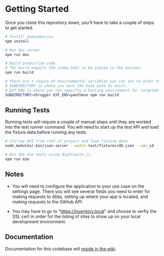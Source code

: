 # Getting Started

Once you clone this repository down, you'll have to take a couple of steps to get started.

```bash
# Install dependencies. 
npm install

# Run dev server. 
npm run dev

# Build production code.
# The build expects the index.html to be placed in the docroot.
npm run build

# There are a couple of environmental variables you can set to alter the build.
# SUBDIRECTORY is where you want the base path to exist.
# EXT_ENV is where you can specifiy a hosting environment for targeted configurations.
SUBDIRECTORY=shrugger EXT_ENV=pantheon npm run build 
```

## Running Tests 

Running tests will require a couple of manual steps until they are worked into the test runner command. You will need to start up the test API and load the fixture data before running any tests.

```bash
# Startup API from root of project and load fixture data.
node_modules/.bin/json-server --watch test/fixtures/db.json --id=_id --host=atlas.testing --middlewares test/atlas-middleware.js --routes test/routes.json

# Run the e2e tests using Nightwatch.js.
npm run e2e
```
## Notes

- You will need to configure the application to your use case on the settings page. There you will see several fields you need to enter for making requests to Atlas, setting up where your app is located, and making requests to the GitHub API.  

- You may have to go to "https://inventory.local" and choose to verfiy the SSL cert in order for the listing of sites to show up on your local development environment. 

## Documentation

Documentation for this codebase will [reside in the wiki](https://github.com/CuBoulder/lil_shrugger/wiki).

